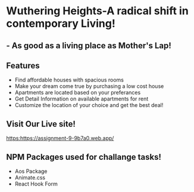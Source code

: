 
# Wuthering Heights-A radical shift in contemporary Living!
## - As good as a living place as Mother's Lap!


## Features

- Find affordable houses with spacious rooms
- Make your dream come true by purchasing a low cost house
- Apartments are located based on your preferances
- Get Detail Information on available apartments for rent
- Customize the location of your choice and get the best deal!

## Visit Our Live site!
 <https:https://assignment-9-9b7a0.web.app/>
 
 ## NPM Packages used for challange tasks!
 - Aos Package
 - Animate.css
 - React Hook Form


